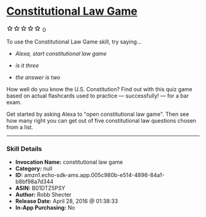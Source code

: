 # [Constitutional Law Game](http://alexa.amazon.com/#skills/amzn1.echo-sdk-ams.app.005c980b-e514-4896-84a1-b8bf98a7d344)
![0 stars](../../images/ic_star_border_black_18dp_1x.png)![0 stars](../../images/ic_star_border_black_18dp_1x.png)![0 stars](../../images/ic_star_border_black_18dp_1x.png)![0 stars](../../images/ic_star_border_black_18dp_1x.png)![0 stars](../../images/ic_star_border_black_18dp_1x.png) 0

To use the Constitutional Law Game skill, try saying...

* *Alexa, start constitutional law game*

* *is it three*

* *the answer is two*

How well do you know the U.S. Constitution? Find out with this quiz game based on actual flashcards used to practice — successfully! — for a bar exam.

Get started by asking Alexa to "open constitutional law game". Then see how many right you can get out of five constitutional law questions chosen from a list.

***

### Skill Details

* **Invocation Name:** constitutional law game
* **Category:** null
* **ID:** amzn1.echo-sdk-ams.app.005c980b-e514-4896-84a1-b8bf98a7d344
* **ASIN:** B01DTZ5PSY
* **Author:** Robb Shecter
* **Release Date:** April 28, 2016 @ 01:38:33
* **In-App Purchasing:** No
